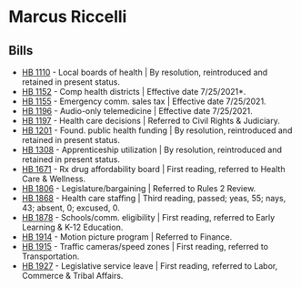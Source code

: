 # Marcus Riccelli
## Bills
* [HB 1110](/bill/2021-22/hb/1110/) - Local boards of health | By resolution, reintroduced and retained in present status.
* [HB 1152](/bill/2021-22/hb/1152/) - Comp health districts | Effective date 7/25/2021*.
* [HB 1155](/bill/2021-22/hb/1155/) - Emergency comm. sales tax | Effective date 7/25/2021.
* [HB 1196](/bill/2021-22/hb/1196/) - Audio-only telemedicine | Effective date 7/25/2021.
* [HB 1197](/bill/2021-22/hb/1197/) - Health care decisions | Referred to Civil Rights & Judiciary.
* [HB 1201](/bill/2021-22/hb/1201/) - Found. public health funding | By resolution, reintroduced and retained in present status.
* [HB 1308](/bill/2021-22/hb/1308/) - Apprenticeship utilization | By resolution, reintroduced and retained in present status.
* [HB 1671](/bill/2021-22/hb/1671/) - Rx drug affordability board | First reading, referred to Health Care & Wellness.
* [HB 1806](/bill/2021-22/hb/1806/) - Legislature/bargaining | Referred to Rules 2 Review.
* [HB 1868](/bill/2021-22/hb/1868/) - Health care staffing | Third reading, passed; yeas, 55; nays, 43; absent, 0; excused, 0.
* [HB 1878](/bill/2021-22/hb/1878/) - Schools/comm. eligibility | First reading, referred to Early Learning & K-12 Education.
* [HB 1914](/bill/2021-22/hb/1914/) - Motion picture program | Referred to Finance.
* [HB 1915](/bill/2021-22/hb/1915/) - Traffic cameras/speed zones | First reading, referred to Transportation.
* [HB 1927](/bill/2021-22/hb/1927/) - Legislative service leave | First reading, referred to Labor, Commerce & Tribal Affairs.
